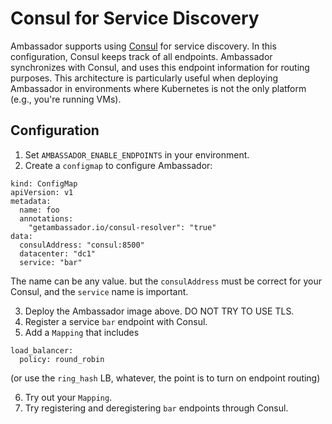 # Consul for Service Discovery

Ambassador supports using [Consul](https://consul.io) for service discovery. In this configuration, Consul keeps track of all endpoints. Ambassador synchronizes with Consul, and uses this endpoint information for routing purposes. This architecture is particularly useful when deploying Ambassador in environments where Kubernetes is not the only platform (e.g., you're running VMs).

## Configuration

1. Set `AMBASSADOR_ENABLE_ENDPOINTS` in your environment.
2. Create a `configmap` to configure Ambassador:

```
kind: ConfigMap
apiVersion: v1
metadata:
  name: foo
  annotations:
    "getambassador.io/consul-resolver": "true"
data:
  consulAddress: "consul:8500"
  datacenter: "dc1"
  service: "bar"
```

The name can be any value. but the `consulAddress` must be correct for your Consul, and the `service` name is important.

3. Deploy the Ambassador image above. DO NOT TRY TO USE TLS.
4. Register a service `bar` endpoint with Consul.
5. Add a `Mapping` that includes

```service: bar
load_balancer: 
  policy: round_robin
```

(or use the `ring_hash` LB, whatever, the point is to turn on endpoint routing)

6. Try out your `Mapping`.
7. Try registering and deregistering `bar` endpoints through Consul.